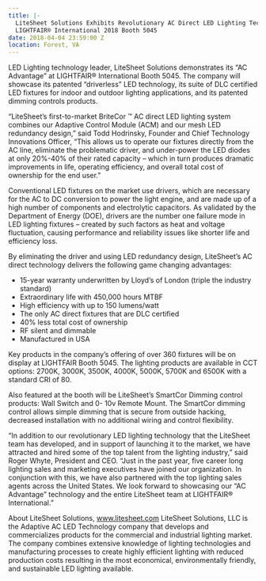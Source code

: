 ```yaml
---
title: |-
  LiteSheet Solutions Exhibits Revolutionary AC Direct LED Lighting Technology at
  LIGHTFAIR® International 2018 Booth 5045
date: 2018-04-04 23:59:00 Z
location: Forest, VA
---
```


LED Lighting technology leader, LiteSheet Solutions demonstrates its “AC Advantage” at LIGHTFAIR® International Booth 5045. The company will showcase its patented “driverless” LED technology, its suite of DLC certified LED fixtures for indoor and outdoor lighting applications, and its patented dimming controls products.

“LiteSheet’s first-to-market BriteCor ™ AC direct LED lighting system combines our Adaptive Control Module (ACM) and our mesh LED redundancy design,” said Todd Hodrinsky, Founder and Chief Technology Innovations Officer, “This allows us to operate our fixtures directly from the AC line, eliminate the problematic driver, and under-power the LED diodes at only 20%-40% of their rated capacity – which in turn produces dramatic improvements in life, operating efficiency, and overall total cost of ownership for the end user.”

Conventional LED fixtures on the market use drivers, which are necessary for the AC to DC conversion to
power the light engine, and are made up of a high number of components and electrolytic capacitors.
As validated by the Department of Energy (DOE), drivers are the number one failure mode in LED
lighting fixtures – created by such factors as heat and voltage fluctuation, causing performance and
reliability issues like shorter life and efficiency loss.

By eliminating the driver and using LED redundancy design, LiteSheet’s AC direct technology delivers the
following game changing advantages:
* 15-year warranty underwritten by Lloyd’s of London (triple the industry standard)
* Extraordinary life with 450,000 hours MTBF
* High efficiency with up to 150 lumens/watt
* The only AC direct fixtures that are DLC certified
* 40% less total cost of ownership
* RF silent and dimmable
* Manufactured in USA

Key products in the company’s offering of over 360 fixtures will be on display at LIGHTFAIR Booth 5045.
The lighting products are available in CCT options: 2700K, 3000K, 3500K, 4000K, 5000K, 5700K and
6500K with a standard CRI of 80.

Also featured at the booth will be LiteSheet’s SmartCor Dimming control products: Wall Switch and 0-
10v Remote Mount. The SmartCor dimming control allows simple dimming that is secure from outside
hacking, decreased installation with no additional wiring and control flexibility.

“In addition to our revolutionary LED lighting technology that the LiteSheet team has developed, and in support of launching it to the market, we have attracted and hired some of the top talent from the 
lighting industry,” said Roger Whyte, President and CEO. “Just in the past year, five career long lighting sales and marketing executives have joined our organization. In conjunction with this, we have also partnered with the top lighting sales agents across the United States. We look forward to showcasing our “AC Advantage” technology and the entire LiteSheet team at LIGHTFAIR® International.”

About LiteSheet Solutions, www.litesheet.com
LiteSheet Solutions, LLC is the Adaptive AC LED Technology company that develops and commercializes
products for the commercial and industrial lighting market. The company combines extensive
knowledge of lighting technologies and manufacturing processes to create highly efficient lighting with
reduced production costs resulting in the most economical, environmentally friendly, and sustainable
LED lighting available. 